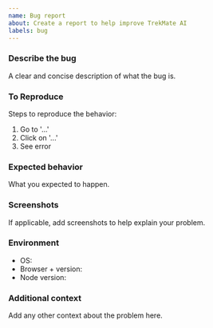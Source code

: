 ```yaml
---
name: Bug report
about: Create a report to help improve TrekMate AI
labels: bug
---
```


### Describe the bug
A clear and concise description of what the bug is.

### To Reproduce
Steps to reproduce the behavior:
1. Go to '...'
2. Click on '...'
3. See error

### Expected behavior
What you expected to happen.

### Screenshots
If applicable, add screenshots to help explain your problem.

### Environment
- OS: 
- Browser + version: 
- Node version: 

### Additional context
Add any other context about the problem here.


